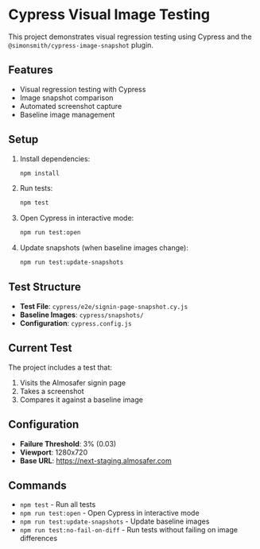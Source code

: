 # Cypress Visual Image Testing

This project demonstrates visual regression testing using Cypress and the `@simonsmith/cypress-image-snapshot` plugin.

## Features

- Visual regression testing with Cypress
- Image snapshot comparison
- Automated screenshot capture
- Baseline image management

## Setup

1. Install dependencies:
   ```bash
   npm install
   ```

2. Run tests:
   ```bash
   npm test
   ```

3. Open Cypress in interactive mode:
   ```bash
   npm run test:open
   ```

4. Update snapshots (when baseline images change):
   ```bash
   npm run test:update-snapshots
   ```

## Test Structure

- **Test File**: `cypress/e2e/signin-page-snapshot.cy.js`
- **Baseline Images**: `cypress/snapshots/`
- **Configuration**: `cypress.config.js`

## Current Test

The project includes a test that:
1. Visits the Almosafer signin page
2. Takes a screenshot
3. Compares it against a baseline image

## Configuration

- **Failure Threshold**: 3% (0.03)
- **Viewport**: 1280x720
- **Base URL**: https://next-staging.almosafer.com

## Commands

- `npm test` - Run all tests
- `npm run test:open` - Open Cypress in interactive mode
- `npm run test:update-snapshots` - Update baseline images
- `npm run test:no-fail-on-diff` - Run tests without failing on image differences
